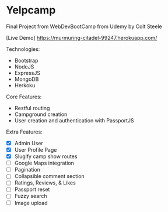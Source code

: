 # Yelpcamp

Final Project from WebDevBootCamp from Udemy by Colt Steele

[Live Demo] https://murmuring-citadel-99247.herokuapp.com/

Technologies:
- Bootstrap
- NodeJS
- ExpressJS
- MongoDB
- Herkoku


Core Features:
- Restful routing
- Campground creation 
- User creation and authentication with PassportJS

Extra Features: 
- [x] Admin User
- [x] User Profile Page
- [x] Slugify camp show routes
- [ ] Google Maps integration
- [ ] Pagination
- [ ] Collapsible comment section
- [ ] Ratings, Reviews, & Likes
- [ ] Passport reset
- [ ] Fuzzy search
- [ ] Image upload
